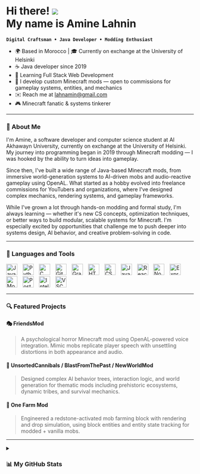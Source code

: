 Hi there! ![](https://user-images.githubusercontent.com/18350557/176309783-0785949b-9127-417c-8b55-ab5a4333674e.gif)  
My name is **Amine Lahnin**  
======================================

**`Digital Craftsman • Java Developer • Modding Enthusiast`**

- 🌍 Based in Morocco | 🎓 Currently on exchange at the University of Helsinki  
- ☕ Java developer since 2019
- 🧠 Learning Full Stack Web Development 
- 💼 I develop custom Minecraft mods — open to commissions for gameplay systems, entities, and mechanics  
- ✉️ Reach me at [lahnamin@gmail.com](mailto:lahnamin@gmail.com)  
- 🎮 Minecraft fanatic & systems tinkerer  

---

### 👋 About Me

I'm Amine, a software developer and computer science student at Al Akhawayn University, currently on exchange at the University of Helsinki. My journey into programming began in 2019 through Minecraft modding — I was hooked by the ability to turn ideas into gameplay.

Since then, I've built a wide range of Java-based Minecraft mods, from immersive world-generation systems to AI-driven mobs and audio-reactive gameplay using OpenAL. What started as a hobby evolved into freelance commissions for YouTubers and organizations, where I've designed complex mechanics, rendering systems, and gameplay frameworks.

While I've grown a lot through hands-on modding and formal study, I'm always learning — whether it's new CS concepts, optimization techniques, or better ways to build modular, scalable systems for Minecraft. I'm especially excited by opportunities that challenge me to push deeper into systems design, AI behavior, and creative problem-solving in code.

---

### 🧰 Languages and Tools

<p align="left">
  <img alt="Java" width="30px" style="padding-right:10px;" src="https://raw.githubusercontent.com/danielcranney/readme-generator/main/public/icons/skills/java-colored.svg"/>
  <img alt="Python" width="30px" style="padding-right:10px;" src="https://raw.githubusercontent.com/danielcranney/readme-generator/main/public/icons/skills/python-colored.svg" />
  <img alt="C" width="30px" style="padding-right:10px;" src="https://cdn.jsdelivr.net/gh/devicons/devicon/icons/c/c-line.svg" />
  <img alt="Git" width="30px" style="padding-right:10px;" src="https://cdn.jsdelivr.net/gh/devicons/devicon/icons/git/git-original.svg" />
  <img alt="Gradle" width="30px" style="padding-right:10px;" src="https://cdn.jsdelivr.net/gh/devicons/devicon/icons/gradle/gradle-original.svg" />
  <img alt="HTML" width="30px" style="padding-right:10px;" src="https://cdn.jsdelivr.net/gh/devicons/devicon/icons/html5/html5-plain.svg" />
  <img alt="CSS" width="30px" style="padding-right:10px;" src="https://cdn.jsdelivr.net/gh/devicons/devicon/icons/css3/css3-plain.svg" />
  <img alt="JavaScript" width="30px" style="padding-right:10px;" src="https://cdn.jsdelivr.net/gh/devicons/devicon/icons/javascript/javascript-plain.svg" />
  <img alt="React" width="30px" style="padding-right:10px;" src="https://cdn.jsdelivr.net/gh/devicons/devicon/icons/react/react-original.svg" />
  <img alt="NodeJS" width="30px" style="padding-right:10px;" src="https://cdn.jsdelivr.net/gh/devicons/devicon/icons/nodejs/nodejs-original.svg" />
  <img alt="ExpressJS" width="30px" style="padding-right:10px;" src="https://raw.githubusercontent.com/danielcranney/readme-generator/main/public/icons/skills/express-colored.svg" />
  <img alt="MongoDB" width="30px" style="padding-right:10px;" src="https://raw.githubusercontent.com/danielcranney/readme-generator/main/public/icons/skills/mongodb-colored.svg" />
  <img alt="PostgreSQL" width="30px" style="padding-right:10px;" src="https://raw.githubusercontent.com/danielcranney/readme-generator/main/public/icons/skills/postgresql-colored.svg" />
  <img alt="IntelliJ" width="30px" style="padding-right:10px;" src="https://cdn.jsdelivr.net/gh/devicons/devicon/icons/intellij/intellij-original.svg" />
  <img alt="VSCode" width="30px" style="padding-right:10px;" src="https://cdn.jsdelivr.net/gh/devicons/devicon/icons/vscode/vscode-original.svg" />
</p>

---

### 🔍 Featured Projects

#### 🎭 FriendsMod
> A psychological horror Minecraft mod using OpenAL-powered voice integration. Mimic mobs replicate player speech with unsettling distortions in both appearance and audio.

#### 🧠 UnsortedCannibals / BlastFromThePast / NewWorldMod
> Designed complex AI behavior trees, interaction logic, and world generation for thematic mods including prehistoric ecosystems, dynamic tribes, and survival mechanics.

#### 🌾 One Farm Mod
> Engineered a redstone-activated mob farming block with rendering and drop simulation, using block entities and entity state tracking for modded + vanilla mobs.

---

<details>
<summary><h3>📊 My GitHub Stats</h3></summary>

<a href="http://www.github.com/prohitman"><img src="https://github-readme-stats.vercel.app/api?username=prohitman&show_icons=true&count_private=true&title_color=0891b2&text_color=ffffff&icon_color=0891b2&bg_color=1c1917&hide_border=true" alt="GitHub Stats" /></a>

<a href="https://github.com/prohitman"><img src="https://github-readme-stats.vercel.app/api/top-langs/?username=prohitman&langs_count=10&title_color=0891b2&text_color=ffffff&icon_color=0891b2&bg_color=1c1917&hide_border=true&locale=en&custom_title=Top%20Languages" alt="Top Languages" /></a>

---

### 📌 Pinned Repo

<a href="https://github.com/prohitman/DragonsDungeonsMod">
  <img align="left" width="45%" src="https://github-readme-stats.vercel.app/api/pin/?username=prohitman&repo=DragonsDungeonsMod&title_color=0891b2&text_color=ffffff&icon_color=0891b2&bg_color=1c1917&hide_border=true&locale=en" />
</a>

<br /><br /><br /><br /><br /><br /><br />
</details>
